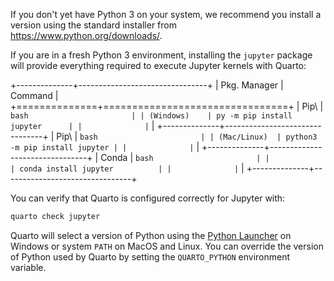 If you don't yet have Python 3 on your system, we recommend you install a version using the standard installer from <https://www.python.org/downloads/>.

If you are in a fresh Python 3 environment, installing the `jupyter` package will provide everything required to execute Jupyter kernels with Quarto:

+--------------+--------------------------------+
| Pkg. Manager | Command                        |
+==============+================================+
| Pip\         | ``` bash                       |
| (Windows)    | py -m pip install jupyter      |
|              | ```                            |
+--------------+--------------------------------+
| Pip\         | ``` bash                       |
| (Mac/Linux)  | python3 -m pip install jupyter |
|              | ```                            |
+--------------+--------------------------------+
| Conda        | ``` bash                       |
|              | conda install jupyter          |
|              | ```                            |
+--------------+--------------------------------+

You can verify that Quarto is configured correctly for Jupyter with:

``` bash
quarto check jupyter
```

Quarto will select a version of Python using the [Python Launcher](https://docs.python.org/3/using/windows.html#python-launcher-for-windows) on Windows or system `PATH` on MacOS and Linux. You can override the version of Python used by Quarto by setting the `QUARTO_PYTHON` environment variable.
